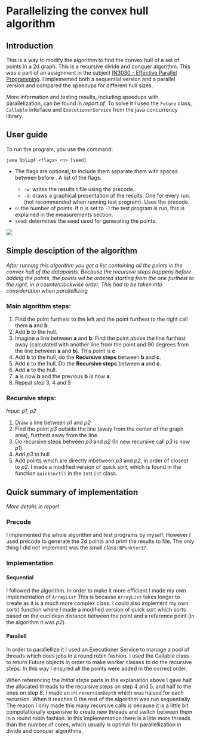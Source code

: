 # Parallelizing the convex hull algorithm

## Introduction
This is a way to modify the algorithm to find the convex hull of a set of points in a 2d graph. This is a recursive divide and conquer algorithm. This was a part of an assignment in the subject [IN3030 - Effective Parallel Programming](https://www.uio.no/studier/emner/matnat/ifi/IN3030/). I implemented both a sequential version and a parallel version and compared the speedups for different hull sizes.

More information and testing results, including speedups with parallelization, can be found in _report.pf_. To solve it I used the `Future` class, `Callable` interface and `ExecutionerService` from the java concurrency library.

## User guide

To run the program, you use the command: 
```
java Oblig4 <flags> <n> [seed]
```
* The flags are optional, to include them separate them with spaces between before <n>. A list of the flags: 
    - `-w`: writes the results t file using the precode. 
    - `-d`: draws a graphical presentation of the results. One for every run. (not recommended when running test program). Uses the precode. 
* `n`: the number of points. If n is set to -1 the test program is run, this is explained in the 
measurements section. 
* `seed`: determines the seed used for generating the points. 

![](images/800_points_seed_1.png|width=80)

## Simple desciption of the algorithm
*After running this algorithm you get a list containing all the points in the convex hull of the datapoints. Because the recursive steps happens before adding the points, the points wil be ordered starting from the one furthest to the right, in a counterclockwise order. This had to be taken into consideration when parallellizing*

### Main algorithm steps:
1. Find the point furthest to the left and the point furthest to the right call them **a** and **b**. 
2. Add **b** to the hull.
3. Imagine a line between **a** and **b**. Find the point above the line furthest away (calculated with another line from the point and 90 degrees from the line between **a** and **b**). This point is **c**
4. Add **b** to the hull, do the **Recursive steps** between **b** and **c**. 
5. Add **c** to the hull. Do the **Recursive steps** between **a** and **c**.
6. Add **a** to the hull.
7. **a** is now **b** and the previous **b** is now **a**.
8. Repeat step 3, 4 and 5

### Recursive steps:
*Input: _p1_, _p2_* 

1. Draw a line between _p1_ and _p2_
2. Find the point _p3_ outside the line (away from the center of the graph area), furthest away from the line.
3. Do recursive steps between _p3_ and _p2_ (In new recursive call _p3_ is now _p1_).
4. Add _p3_ to hull
5. Add points which are directly inbetween _p3_ and _p2_, in order of closest to _p2_. I made a modified version of quick sort, which is found in the function `quicksort()` in the `IntList` class. 


## Quick summary of implementation
*More details in report*

### Precode
I implemented the whole algorithm and test programs by myself. However I used precode to generate the 2d points and print the results to file. The only thing I did not implement was the small class: `NPunkter17`

### Implementation
#### Sequential
I followed the algorithm. In order to make it more efficient I made my own implementation of `ArrayList` This is because `ArrayList` takes longer to create as it is a much more complex class. I could also implement my own sort() function where I made a modified version of quick sort which sorts based on the euclidean distance between the point and a reference point (in the algorithm it was _p2_).

#### Parallell
In order to parallellize it I used an Executioner Service to manage a pool of threads which does jobs in a round robin fashion. I used the Callable class to return Future objects in order to make worker classes to do the recursive steps. In this way I ensured all the points were added in the correct order.

When referencing the _Initial steps_ parts in the explanation above I gave half the allocated threads to the recursive steps on step 4 and 5, and half to the ones on step 8. I made an int `recursionDepth` which was halved for each recursion. When it reaches 0 the rest of the algorithm was run sequentially. The reason I only made this many recursive calls is because it is a little bit computationally expensive to create new threads and switch between them in a round robin fashion. In this implementation there is a litte more threads than the number of cores, which usually is optimal for parallellization in divide and conquer algorithms.
